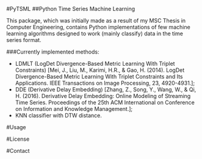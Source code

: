 #PyTSML
##Python Time Series Machine Learning

This package, which was initially made as a result of my MSC Thesis in Computer Engineering, contains Python implementations of few machine learning algorithms designed to work (mainly classify) data in the time series format.

###Currently implemented methods:

- LDMLT (LogDet Divergence-Based Metric Learning With Triplet Constraints) [Mei, J., Liu, M., Karimi, H.R., & Gao, H. (2014). LogDet Divergence-Based Metric Learning With Triplet Constraints and Its Applications. IEEE Transactions on Image Processing, 23, 4920-4931.];
- DDE (Derivative Delay Embedding) [Zhang, Z., Song, Y., Wang, W., & Qi, H. (2016). Derivative Delay Embedding: Online Modeling of Streaming Time Series. Proceedings of the 25th ACM International on Conference on Information and Knowledge Management.];
- KNN classifier with DTW distance.

#Usage

#License

#Contact


